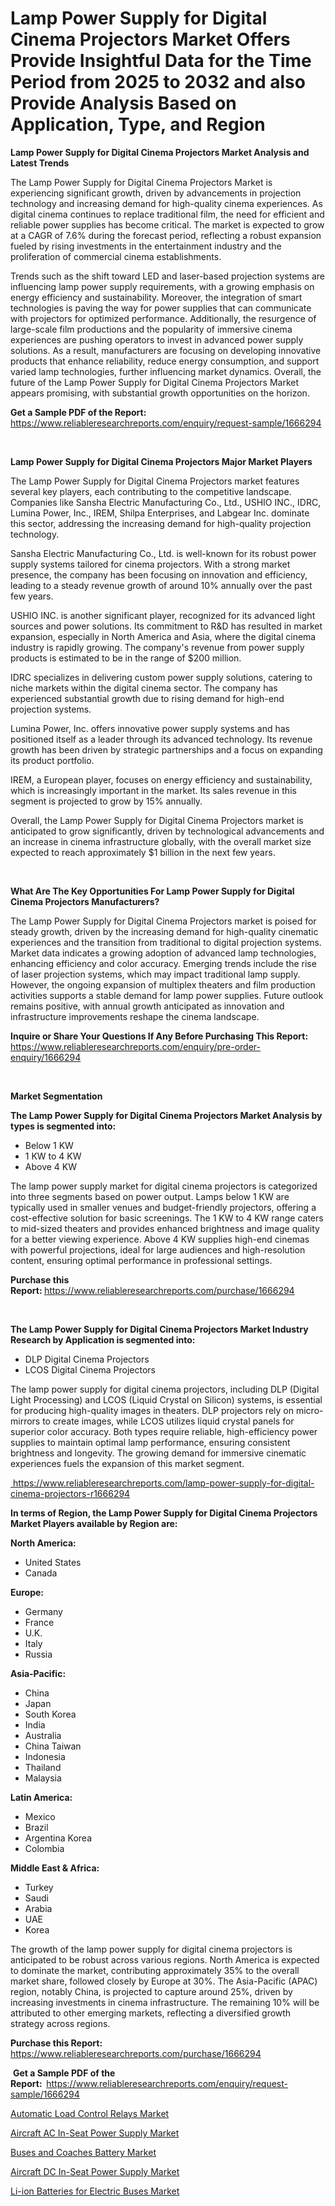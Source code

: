 <p><h1>Lamp Power Supply for Digital Cinema Projectors Market Offers Provide Insightful Data for the Time Period from 2025 to 2032 and also Provide Analysis Based on Application, Type, and Region</h1></p><p><strong>Lamp Power Supply for Digital Cinema Projectors Market Analysis and Latest Trends</strong></p>
<p><p>The Lamp Power Supply for Digital Cinema Projectors Market is experiencing significant growth, driven by advancements in projection technology and increasing demand for high-quality cinema experiences. As digital cinema continues to replace traditional film, the need for efficient and reliable power supplies has become critical. The market is expected to grow at a CAGR of 7.6% during the forecast period, reflecting a robust expansion fueled by rising investments in the entertainment industry and the proliferation of commercial cinema establishments.</p><p>Trends such as the shift toward LED and laser-based projection systems are influencing lamp power supply requirements, with a growing emphasis on energy efficiency and sustainability. Moreover, the integration of smart technologies is paving the way for power supplies that can communicate with projectors for optimized performance. Additionally, the resurgence of large-scale film productions and the popularity of immersive cinema experiences are pushing operators to invest in advanced power supply solutions. As a result, manufacturers are focusing on developing innovative products that enhance reliability, reduce energy consumption, and support varied lamp technologies, further influencing market dynamics. Overall, the future of the Lamp Power Supply for Digital Cinema Projectors Market appears promising, with substantial growth opportunities on the horizon.</p></p>
<p><strong>Get a Sample PDF of the Report:&nbsp;</strong> <a href="https://www.reliableresearchreports.com/enquiry/request-sample/1666294?utm_campaign=41&utm_medium=2&utm_source=Github&utm_content=ia&utm_term=14022025&utm_id=lamp-power-supply-for-digital-cinema-projectors">https://www.reliableresearchreports.com/enquiry/request-sample/1666294</a></p>
<p>&nbsp;</p>
<p><strong>Lamp Power Supply for Digital Cinema Projectors Major Market Players</strong></p>
<p><p>The Lamp Power Supply for Digital Cinema Projectors market features several key players, each contributing to the competitive landscape. Companies like Sansha Electric Manufacturing Co., Ltd., USHIO INC., IDRC, Lumina Power, Inc., IREM, Shilpa Enterprises, and Labgear Inc. dominate this sector, addressing the increasing demand for high-quality projection technology.</p><p>Sansha Electric Manufacturing Co., Ltd. is well-known for its robust power supply systems tailored for cinema projectors. With a strong market presence, the company has been focusing on innovation and efficiency, leading to a steady revenue growth of around 10% annually over the past few years.</p><p>USHIO INC. is another significant player, recognized for its advanced light sources and power solutions. Its commitment to R&D has resulted in market expansion, especially in North America and Asia, where the digital cinema industry is rapidly growing. The company's revenue from power supply products is estimated to be in the range of $200 million.</p><p>IDRC specializes in delivering custom power supply solutions, catering to niche markets within the digital cinema sector. The company has experienced substantial growth due to rising demand for high-end projection systems.</p><p>Lumina Power, Inc. offers innovative power supply systems and has positioned itself as a leader through its advanced technology. Its revenue growth has been driven by strategic partnerships and a focus on expanding its product portfolio.</p><p>IREM, a European player, focuses on energy efficiency and sustainability, which is increasingly important in the market. Its sales revenue in this segment is projected to grow by 15% annually.</p><p>Overall, the Lamp Power Supply for Digital Cinema Projectors market is anticipated to grow significantly, driven by technological advancements and an increase in cinema infrastructure globally, with the overall market size expected to reach approximately $1 billion in the next few years.</p></p>
<p>&nbsp;</p>
<p><strong>What Are The Key Opportunities For Lamp Power Supply for Digital Cinema Projectors Manufacturers?</strong></p>
<p><p>The Lamp Power Supply for Digital Cinema Projectors market is poised for steady growth, driven by the increasing demand for high-quality cinematic experiences and the transition from traditional to digital projection systems. Market data indicates a growing adoption of advanced lamp technologies, enhancing efficiency and color accuracy. Emerging trends include the rise of laser projection systems, which may impact traditional lamp supply. However, the ongoing expansion of multiplex theaters and film production activities supports a stable demand for lamp power supplies. Future outlook remains positive, with annual growth anticipated as innovation and infrastructure improvements reshape the cinema landscape.</p></p>
<p><strong>Inquire or Share Your Questions If Any Before Purchasing This Report:</strong> <a href="https://www.reliableresearchreports.com/enquiry/pre-order-enquiry/1666294?utm_campaign=41&utm_medium=2&utm_source=Github&utm_content=ia&utm_term=14022025&utm_id=lamp-power-supply-for-digital-cinema-projectors">https://www.reliableresearchreports.com/enquiry/pre-order-enquiry/1666294</a></p>
<p>&nbsp;</p>
<p><strong>Market Segmentation</strong></p>
<p><strong>The Lamp Power Supply for Digital Cinema Projectors Market Analysis by types is segmented into:</strong></p>
<p><ul><li>Below 1 KW</li><li>1 KW to 4 KW</li><li>Above 4 KW</li></ul></p>
<p><p>The lamp power supply market for digital cinema projectors is categorized into three segments based on power output. Lamps below 1 KW are typically used in smaller venues and budget-friendly projectors, offering a cost-effective solution for basic screenings. The 1 KW to 4 KW range caters to mid-sized theaters and provides enhanced brightness and image quality for a better viewing experience. Above 4 KW supplies high-end cinemas with powerful projections, ideal for large audiences and high-resolution content, ensuring optimal performance in professional settings.</p></p>
<p><strong>Purchase this Report:&nbsp;</strong><a href="https://www.reliableresearchreports.com/purchase/1666294?utm_campaign=41&utm_medium=2&utm_source=Github&utm_content=ia&utm_term=14022025&utm_id=lamp-power-supply-for-digital-cinema-projectors">https://www.reliableresearchreports.com/purchase/1666294</a></p>
<p>&nbsp;</p>
<p><strong>The Lamp Power Supply for Digital Cinema Projectors Market Industry Research by Application is segmented into:</strong></p>
<p><ul><li>DLP Digital Cinema Projectors</li><li>LCOS Digital Cinema Projectors</li></ul></p>
<p><p>The lamp power supply for digital cinema projectors, including DLP (Digital Light Processing) and LCOS (Liquid Crystal on Silicon) systems, is essential for producing high-quality images in theaters. DLP projectors rely on micro-mirrors to create images, while LCOS utilizes liquid crystal panels for superior color accuracy. Both types require reliable, high-efficiency power supplies to maintain optimal lamp performance, ensuring consistent brightness and longevity. The growing demand for immersive cinematic experiences fuels the expansion of this market segment.</p></p>
<p><a href="https://www.reliableresearchreports.com/lamp-power-supply-for-digital-cinema-projectors-r1666294?utm_campaign=41&utm_medium=2&utm_source=Github&utm_content=ia&utm_term=14022025&utm_id=lamp-power-supply-for-digital-cinema-projectors">&nbsp;https://www.reliableresearchreports.com/lamp-power-supply-for-digital-cinema-projectors-r1666294</a></p>
<p><strong>In terms of Region, the Lamp Power Supply for Digital Cinema Projectors Market Players available by Region are:</strong></p>
<p>
    <p> <strong> North America: </strong>
        <ul>
            <li>United States</li>
            <li>Canada</li>
        </ul>
        </p> 
    <p> <strong> Europe: </strong>
        <ul>
            <li>Germany</li>
            <li>France</li>
            <li>U.K.</li>
            <li>Italy</li>
            <li>Russia</li>
        </ul>
        </p> 
    <p> <strong> Asia-Pacific: </strong>
        <ul>
            <li>China</li>
            <li>Japan</li>
            <li>South Korea</li>
            <li>India</li>
            <li>Australia</li>
            <li>China Taiwan</li>
            <li>Indonesia</li>
            <li>Thailand</li>
            <li>Malaysia</li>
        </ul>
        </p> 
    <p> <strong> Latin America: </strong>
        <ul>
            <li>Mexico</li>
            <li>Brazil</li>
            <li>Argentina Korea</li>
            <li>Colombia</li>
        </ul>
        </p> 
    <p> <strong> Middle East & Africa: </strong>
        <ul>
            <li>Turkey</li>
            <li>Saudi</li>
            <li>Arabia</li>
            <li>UAE</li>
            <li>Korea</li>
        </ul>
    </p>
    </p>
<p><p>The growth of the lamp power supply for digital cinema projectors is anticipated to be robust across various regions. North America is expected to dominate the market, contributing approximately 35% to the overall market share, followed closely by Europe at 30%. The Asia-Pacific (APAC) region, notably China, is projected to capture around 25%, driven by increasing investments in cinema infrastructure. The remaining 10% will be attributed to other emerging markets, reflecting a diversified growth strategy across regions.</p></p>
<p><strong>Purchase this Report: </strong><a href="https://www.reliableresearchreports.com/purchase/1666294?utm_campaign=41&utm_medium=2&utm_source=Github&utm_content=ia&utm_term=14022025&utm_id=lamp-power-supply-for-digital-cinema-projectors">https://www.reliableresearchreports.com/purchase/1666294</a></p>
<p>&nbsp;<strong>Get a Sample PDF of the Report:&nbsp;&nbsp;</strong><a href="https://www.reliableresearchreports.com/enquiry/request-sample/1666294?utm_campaign=41&utm_medium=2&utm_source=Github&utm_content=ia&utm_term=14022025&utm_id=lamp-power-supply-for-digital-cinema-projectors">https://www.reliableresearchreports.com/enquiry/request-sample/1666294</a></p>
<p><strong></strong></p>
<p><p><a href="https://github.com/klaassenmackenzie6/Market-Research-Report-List-1/blob/main/automatic-load-control-relays-market.md?utm_campaign=41&utm_medium=2&utm_source=Github&utm_content=ia&utm_term=14022025&utm_id=lamp-power-supply-for-digital-cinema-projectors">Automatic Load Control Relays Market</a></p><p><a href="https://github.com/saoutiguarro/Market-Research-Report-List-1/blob/main/aircraft-ac-in-seat-power-supply-market.md?utm_campaign=41&utm_medium=2&utm_source=Github&utm_content=ia&utm_term=14022025&utm_id=lamp-power-supply-for-digital-cinema-projectors">Aircraft AC In-Seat Power Supply Market</a></p><p><a href="https://github.com/ahamdyzabira4/Market-Research-Report-List-1/blob/main/buses-and-coaches-battery-market.md?utm_campaign=41&utm_medium=2&utm_source=Github&utm_content=ia&utm_term=14022025&utm_id=lamp-power-supply-for-digital-cinema-projectors">Buses and Coaches Battery Market</a></p><p><a href="https://github.com/jenithschijf/Market-Research-Report-List-1/blob/main/aircraft-dc-in-seat-power-supply-market.md?utm_campaign=41&utm_medium=2&utm_source=Github&utm_content=ia&utm_term=14022025&utm_id=lamp-power-supply-for-digital-cinema-projectors">Aircraft DC In-Seat Power Supply Market</a></p><p><a href="https://github.com/saroarmaicky/Market-Research-Report-List-1/blob/main/li-ion-batteries-for-electric-buses-market.md?utm_campaign=41&utm_medium=2&utm_source=Github&utm_content=ia&utm_term=14022025&utm_id=lamp-power-supply-for-digital-cinema-projectors">Li-ion Batteries for Electric Buses Market</a></p></p>